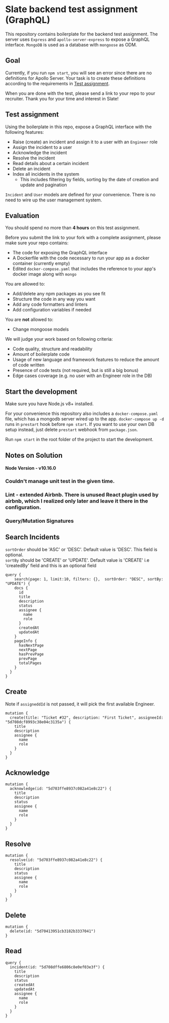 # Slate backend test assignment (GraphQL)

This repository contains boilerplate for the backend test assignment.
The server uses `Express` and `apollo-server-express` to expose a GraphQL interface. `MongoDB` is used as a database with `mongoose` as ODM.

## Goal

Currently, if you run `npm start`, you will see an error since there are no definitions for Apollo Server. Your task is to create these definitions according to the requirements in [Test assignment](#test-assignment).

When you are done with the test, please send a link to your repo to your recruiter.  Thank you for your time and interest in Slate!

## Test assignment

Using the boilerplate in this repo, expose a GraphQL interface with the following features:

- Raise (create) an incident and assign it to a user with an `Engineer` role
- Assign the incident to a user
- Acknowledge the incident
- Resolve the incident
- Read details about a certain incident
- Delete an incident
- Index all incidents in the system
  - This includes filtering by fields, sorting by the date of creation and update and pagination
  
`Incident` and `User` models are defined for your convenience. There is no need to wire up the user management system.

## Evaluation

You should spend no more than **4 hours** on this test assignment.

Before you submit the link to your fork with a complete assignment, please make sure your repo contains:

- The code for exposing the GraphQL interface
- A Dockerfile with the code necessary to run your app as a docker container (currently empty)
- Edited `docker-compose.yaml` that includes the reference to your app's docker image along with `mongo`

You are allowed to:

- Add/delete any npm packages as you see fit
- Structure the code in any way you want
- Add any code formatters and linters
- Add configuration variables if needed

You are **not** allowed to:
- Change mongoose models

We will judge your work based on following criteria:
- Code quality, structure and readability
- Amount of boilerplate code
- Usage of new language and framework features to reduce the amount of code written
- Presence of code tests (not required, but is still a big bonus)
- Edge cases coverage (e.g. no user with an Engineer role in the DB)

## Start the development

Make sure you have Node.js v8+ installed.

For your convenience this repository also includes a `docker-compose.yaml` file, which has a mongodb server wired up to the app. `docker-compose up -d` runs in `prestart` hook before `npm start`. If you want to use your own DB setup instead, just delete `prestart` webhook from `package.json`.

Run `npm start` in the root folder of the project to start the development.


## Notes on Solution
#### Node Version - v10.16.0

### Couldn't manage unit test in the given time.
### Lint - extended Airbnb. There is unused React plugin used by airbnb, which I realized only later and leave it there in the configuration.

### Query/Mutation Signatures
## Search Incidents
`sortOrder` should be 'ASC' or 'DESC'. Default value is 'DESC'. This field is optional.<br>
`sortBy` should be 'CREATE' or 'UPDATE'. Default value is 'CREATE' i.e 'createdBy' field and this is an optional 
field<br>

```
query {
	search(page: 1, limit:10, filters: {},  sortOrder: "DESC", sortBy: "UPDATE") {
    docs {
      id
      title
      description
      status
      assignee {
        name
        role
      }
      createdAt
      updatedAt
    }
    pageInfo {
      hasNextPage
      nextPage
      hasPrevPage
      prevPage
      totalPages
    }
  }
}
```

## Create
Note if `assigneddId` is not passed, it will pick the first available Engineer. 
```
mutation {
  create(title: "Ticket #32", description: "First Ticket", assigneeId: "5d708dcf8993c38e04c3135a") {
    title
    description
    assignee {
      name
      role
    }
  }
}
```

## Acknowledge
```
mutation {
  acknowledge(id: "5d703ffe8937c082a41e8c22") {
    title
    description
    status
    assignee {
      name
      role
    }
  }
}
```

## Resolve
```
mutation {
  resolve(id: "5d703ffe8937c082a41e8c22") {
    title
    description
    status
    assignee {
      name
      role
    }
  }
}
```

## Delete
```
mutation {
  delete(id: "5d70413951cb3182b3337041")
}
```

## Read
```
query {
  incident(id: "5d708dffe6806c8e0ef03e3f") {
    title
    description
    status
    createdAt
    updatedAt
    assignee {
      name
      role
    }
  }
}
```

